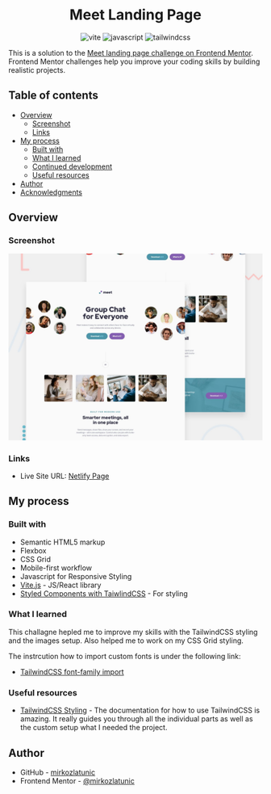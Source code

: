 <div align="center">
<h1>Meet Landing Page</h1>

<img src="https://img.shields.io/badge/vite-%23646CFF.svg?style=for-the-badge&logo=vite&logoColor=white" alt="vite" />
    <img src="https://img.shields.io/badge/javascript-%23323330.svg?style=for-the-badge&logo=javascript&logoColor=%23F7DF1E" alt="javascript" />
    <img src="https://img.shields.io/badge/tailwindcss-%2338B2AC.svg?style=for-the-badge&logo=tailwind-css&logoColor=white" alt="tailwindcss" />
</div>

This is a solution to the [Meet landing page challenge on Frontend Mentor](https://www.frontendmentor.io/challenges/meet-landing-page-rbTDS6OUR). Frontend Mentor challenges help you improve your coding skills by building realistic projects.

## Table of contents

- [Overview](#overview)
  - [Screenshot](#screenshot)
  - [Links](#links)
- [My process](#my-process)
  - [Built with](#built-with)
  - [What I learned](#what-i-learned)
  - [Continued development](#continued-development)
  - [Useful resources](#useful-resources)
- [Author](#author)
- [Acknowledgments](#acknowledgments)

## Overview

### Screenshot

![Preview](./src/assets/preview.jpg)

### Links

- Live Site URL: [Netlify Page](https://peppy-duckanoo-d0efc8.netlify.app/)

## My process

### Built with

- Semantic HTML5 markup
- Flexbox
- CSS Grid
- Mobile-first workflow
- Javascript for Responsive Styling
- [Vite.js](https://vite.dev/) - JS/React library
- [Styled Components with TaiwlindCSS](https://tailwindcss.com/) - For styling

### What I learned

This challagne hepled me to improve my skills with the TailwindCSS styling and the images setup. Also helped me to work on my CSS Grid styling.

The instrcution how to import custom fonts is under the following link:

- [TailwindCSS font-family import](https://tailwindcss.com/docs/font-family)

### Useful resources

- [TailwindCSS Styling](https://tailwindcss.com/) - The documentation for how to use TailwindCSS is amazing. It really guides you through all the individual parts as well as the custom setup what I needed the project.

## Author

- GitHub - [mirkozlatunic](https://github.com/mirkozlatunic)
- Frontend Mentor - [@mirkozlatunic](https://www.frontendmentor.io/profile/mirkozlatunic)
